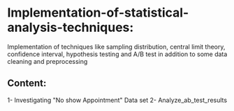 # Implementation-of-statistical-analysis-techniques:

Implementation of techniques like sampling distribution, central limit theory, confidence
interval, hypothesis testing and A/B test in addition to some data cleaning
and preprocessing

## Content:
1- Investigating "No show Appointment" Data set
2- Analyze_ab_test_results
